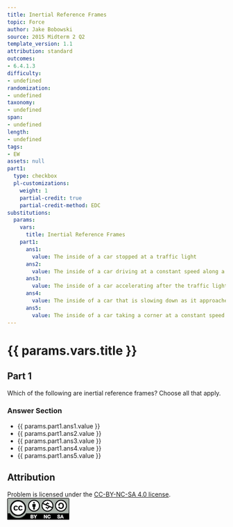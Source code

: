 ```yaml
---
title: Inertial Reference Frames
topic: Force
author: Jake Bobowski
source: 2015 Midterm 2 Q2
template_version: 1.1
attribution: standard
outcomes:
- 6.4.1.3
difficulty:
- undefined
randomization:
- undefined
taxonomy:
- undefined
span:
- undefined
length:
- undefined
tags:
- EW
assets: null
part1:
  type: checkbox
  pl-customizations:
    weight: 1
    partial-credit: true
    partial-credit-method: EDC
substitutions:
  params:
    vars:
      title: Inertial Reference Frames
    part1:
      ans1:
        value: The inside of a car stopped at a traffic light
      ans2:
        value: The inside of a car driving at a constant speed along a straight highway
      ans3:
        value: The inside of a car accelerating after the traffic light turns green
      ans4:
        value: The inside of a car that is slowing down as it approaches a red light
      ans5:
        value: The inside of a car taking a corner at a constant speed
---
```

# {{ params.vars.title }}

## Part 1

Which of the following are inertial reference frames?
Choose all that apply.

### Answer Section

- {{ params.part1.ans1.value }}
- {{ params.part1.ans2.value }}
- {{ params.part1.ans3.value }}
- {{ params.part1.ans4.value }}
- {{ params.part1.ans5.value }}

## Attribution

Problem is licensed under the [CC-BY-NC-SA 4.0 license](https://creativecommons.org/licenses/by-nc-sa/4.0/).<br> ![The Creative Commons 4.0 license requiring attribution-BY, non-commercial-NC, and share-alike-SA license.](https://raw.githubusercontent.com/firasm/bits/master/by-nc-sa.png)